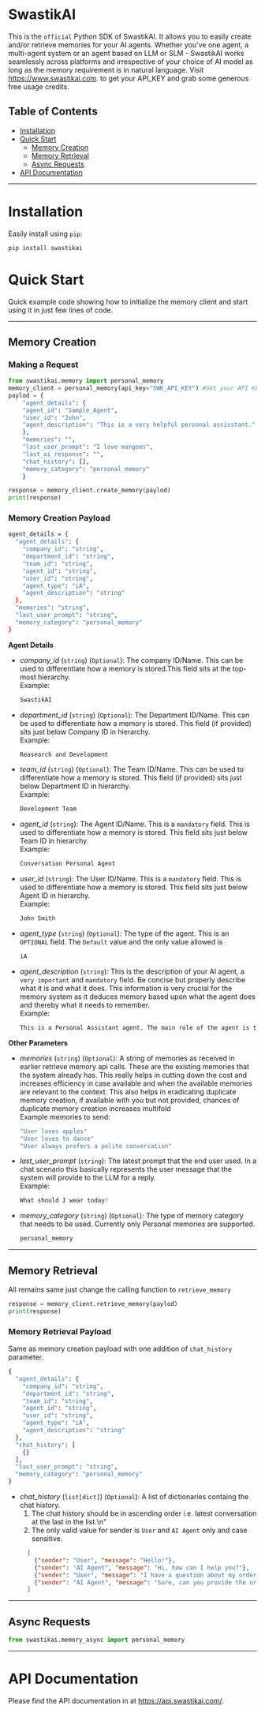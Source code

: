 # SwastikAI

This is the `official` Python SDK of SwastikAI. It allows you to easily create and/or retrieve memories for your AI agents. Whether you've one agent, a multi-agent system or an agent based on LLM or SLM - SwastikAI works seamlessly across platforms and irrespective of your choice of AI model as long as the memory requirement is in natural language. Visit https://www.swastikai.com. to get your API_KEY and grab some generous free usage credits.

## Table of Contents

- [Installation](#installation)
- [Quick Start](#quick-start)
  - [Memory Creation](#memory-creation)
  - [Memory Retrieval](#memory-retrieval)
  - [Async Requests](#async-requests)
- [API Documentation](#api-documentation)

---

# Installation

Easily install using `pip`:

```bash
pip install swastikai
```

# Quick Start
Quick example code showing how to initialize the memory client and start using it in just few lines of code.

---

## Memory Creation

### Making a Request
```python
from swastikai.memory import personal_memory
memory_client = personal_memory(api_key="SWK_API_KEY") #Get your API KEY from www.swastikai.com
paylod = {
    "agent_details": {
    "agent_id": "Sample_Agent",
    "user_id": "John",
    "agent_description": "This is a very helpful personal assisstant.",
    },
    "memories": "",
    "last_user_prompt": "I love mangoes",
    "last_ai_response": "",
    "chat_history": [],
    "memory_category": "personal_memory"
    }

response = memory_client.create_memory(paylod)
print(response)
```

### Memory Creation Payload
```bash
agent_details = {
  "agent_details": {
    "company_id": "string",
    "department_id": "string",
    "team_id": "string",
    "agent_id": "string",
    "user_id": "string",
    "agent_type": "iA",
    "agent_description": "string"
  },
  "memories": "string",
  "last_user_prompt": "string",
  "memory_category": "personal_memory"
}
```
**Agent Details**
- *company_id* (`string`) (`Optional`): The company ID/Name. This can be used to differentiate how a memory is stored.This field sits at the top-most hierarchy.<br>
Example:
  ```bash
  SwastikAI
  ```
- *department_id* (`string`) (`Optional`): The Department ID/Name. This can be used to differentiate how a memory is stored. This field (if provided) sits just below Company ID in hierarchy.<br> Example:
  ```bash
  Reasearch and Development
  ```
- *team_id* (`string`) (`Optional`): The Team ID/Name. This can be used to differentiate how a memory is stored. This field (if provided) sits just below Department ID in hierarchy.<br>Example:
  ```bash
  Development Team
  ```
- *agent_id* (`string`): The Agent ID/Name. This is a `mandatory` field. This is used to differentiate how a memory is stored. This field sits just below Team ID in hierarchy.<br>Example:
  ```bash
  Conversation Personal Agent
  ```
- *user_id* (`string`): The User ID/Name. This is a `mandatory` field. This is used to differentiate how a memory is stored. This field sits just below Agent ID in hierarchy.<br>Example:
  ```bash
  John Smith
  ```
- *agent_type* (`string`) (`Optional`): The type of the agent. This is an `OPTIONAL` field. The `Default` value and the only value allowed is
  ```bash
  iA
  ```
- *agent_description* (`string`): This is the description of your AI agent, a `very important` and `mandatory` field. Be concise but properly describe what it is and what it does. This information is very crucial for the memory system as it deduces memory based upon what the agent does and thereby what it needs to remember.<br>Example:
  ```bash
  This is a Personal Assistant agent. The main role of the agent is to assist the user with writing and editing e-mails and messages.
  ```
**Other Parameters**
- *memories* (`string`) (`Optional`): A string of memories as received in earlier retrieve memory api calls. These are the existing memories that the system already has. This really helps in cutting down the cost and increases efficiency in case available and when the available memories are relevant to the context. This also helps in eradicating duplicate memory creation, if available with you but not provided, chances of duplicate memory creation increases multifold<br>Example memories to send:
  ```bash
  "User loves apples"
  "User loves to dance"
  "User always prefers a polite conversation"
  ```
- *last_user_prompt* (`string`): The latest prompt that the end user used. In a chat scenario this basically represents the user message that the system will provide to the LLM for a reply.<br>Example:
  ```bash
  What should I wear today?
  ```
- *memory_category* (`string`) (`Optional`): The type of memory category that needs to be used. Currently only Personal memories are supported.
  ```bash
  personal_memory
  ```

---

## Memory Retrieval
All remains same just change the calling function to `retrieve_memory`
```python
response = memory_client.retrieve_memory(paylod)
print(response)
```

### Memory Retrieval Payload
Same as memory creation payload with one addition of `chat_history` parameter.
```bash
{
  "agent_details": {
    "company_id": "string",
    "department_id": "string",
    "team_id": "string",
    "agent_id": "string",
    "user_id": "string",
    "agent_type": "iA",
    "agent_description": "string"
  },
  "chat_history": [
    {}
  ],
  "last_user_prompt": "string",
  "memory_category": "personal_memory"
}
```
- *chat_history* (`list[dict]`) (`Optional`): A list of dictionaries containg the chat history.
  1. The chat history should be in ascending order i.e. latest conversation at the last in the list.\n"
  2. The only valid value for sender is `User` and `AI Agent` only and case sensitive.
  ```json
    [
      {"sender": "User", "message": "Hello!"},
      {"sender": "AI Agent", "message": "Hi, how can I help you?"},
      {"sender": "User", "message": "I have a question about my order."},
      {"sender": "AI Agent", "message": "Sure, can you provide the order ID?"}
    ]
  ```

---

## Async Requests
```python
from swastikai.memory_async import personal_memory
```

---

# API Documentation
Please find the API documentation in at https://api.swastikai.com/.